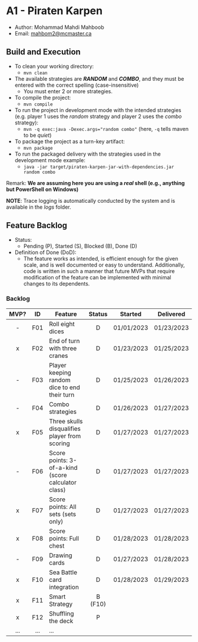 # A1 - Piraten Karpen

  * Author: Mohammad Mahdi Mahboob
  * Email: mahbom2@mcmaster.ca

## Build and Execution

  * To clean your working directory:
    * `mvn clean`
  * The available strategies are ___RANDOM___ and ___COMBO___, and they must be entered with the correct spelling
    (case-insensitive)
    * You must enter 2 or more strategies.
  * To compile the project:
    * `mvn compile`
  * To run the project in development mode with the intended strategies (e.g. player 1 uses the _random_ strategy
      and player 2 uses the _combo_ strategy):
    * `mvn -q exec:java -Dexec.args="random combo"` (here, `-q` tells maven to be _quiet_)
  * To package the project as a turn-key artifact:
    * `mvn package`
  * To run the packaged delivery with the strategies used in the development mode example:
    * `java -jar target/piraten-karpen-jar-with-dependencies.jar random combo`

  Remark: **We are assuming here you are using a _real_ shell (e.g., anything but PowerShell on Windows)**

  __NOTE__: Trace logging is automatically conducted by the system and is available in the _logs_ folder.


## Feature Backlog

  * Status:
    * Pending (P), Started (S), Blocked (B), Done (D)
  * Definition of Done (DoD):
    * The feature works as intended, is efficient enough for the given scale, and is well documented
      or easy to understand. Additionally, code is written in such a manner that future MVPs that
      require modification of the feature can be implemented with minimal changes to its dependents.

### Backlog

| MVP? | ID  | Feature  | Status  |  Started  | Delivered |
| :-:  |:-:  |---       | :-:     | :-:       | :-:       |
| -   | F01 | Roll eight dices  | D | 01/01/2023 | 01/23/2023 |
| x   | F02 | End of turn with three cranes | D | 01/23/2023 | 01/25/2023 |
| -   | F03 | Player keeping random dice to end their turn | D | 01/25/2023 | 01/26/2023 |
| -   | F04 | Combo strategies | D | 01/26/2023 | 01/27/2023 |
| x   | F05 | Three skulls disqualifies player from scoring | D | 01/27/2023 | 01/27/2023 |
| -   | F06 | Score points: 3-of-a-kind (score calculator class) | D | 01/27/2023 | 01/27/2023 |
| x   | F07 | Score points: All sets (sets only) | D | 01/27/2023 | 01/27/2023 |
| x   | F08 | Score points: Full chest | D | 01/28/2023 | 01/28/2023 |
| -   | F09 | Drawing cards | D | 01/27/2023 | 01/28/2023 |
| x   | F10 | Sea Battle card integration | D | 01/28/2023 | 01/29/2023 |
| x   | F11 | Smart Strategy | B (F10) | | |
| x   | F12 | Shuffling the deck | P | | |
| ... | ... | ... |

